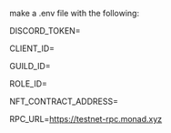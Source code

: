 make a .env file with the following:

DISCORD_TOKEN=

CLIENT_ID=

GUILD_ID=

ROLE_ID=

NFT_CONTRACT_ADDRESS=

RPC_URL=https://testnet-rpc.monad.xyz
